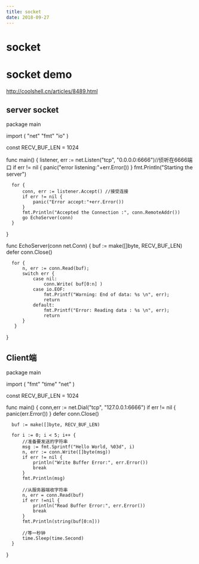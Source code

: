 ```yaml
---
title: socket
date: 2018-09-27
---
```

# socket

# socket demo
http://coolshell.cn/articles/8489.html

## server socket

  package main

  import (
      "net"
      "fmt"
      "io"
  )

  const RECV_BUF_LEN = 1024

  func main() {
      listener, err := net.Listen("tcp", "0.0.0.0:6666")//侦听在6666端口
      if err != nil {
          panic("error listening:"+err.Error())
      }
      fmt.Println("Starting the server")

      for {
          conn, err := listener.Accept() //接受连接
          if err != nil {
              panic("Error accept:"+err.Error())
          }
          fmt.Println("Accepted the Connection :", conn.RemoteAddr())
          go EchoServer(conn)
      }
  }

  func EchoServer(conn net.Conn) {
      buf := make([]byte, RECV_BUF_LEN)
      defer conn.Close()

      for {
          n, err := conn.Read(buf);
          switch err {
              case nil:
                  conn.Write( buf[0:n] )
              case io.EOF:
                  fmt.Printf("Warning: End of data: %s \n", err);
                  return
              default:
                  fmt.Printf("Error: Reading data : %s \n", err);
                  return
          }
       }
  }

## Client端

  package main

  import (
      "fmt"
      "time"
      "net"
  )

  const RECV_BUF_LEN = 1024

  func main() {
      conn,err := net.Dial("tcp", "127.0.0.1:6666")
      if err != nil {
          panic(err.Error())
      }
      defer conn.Close()

      buf := make([]byte, RECV_BUF_LEN)

      for i := 0; i < 5; i++ {
          //准备要发送的字符串
          msg := fmt.Sprintf("Hello World, %03d", i)
          n, err := conn.Write([]byte(msg))
          if err != nil {
              println("Write Buffer Error:", err.Error())
              break
          }
          fmt.Println(msg)

          //从服务器端收字符串
          n, err = conn.Read(buf)
          if err !=nil {
              println("Read Buffer Error:", err.Error())
              break
          }
          fmt.Println(string(buf[0:n]))

          //等一秒钟
          time.Sleep(time.Second)
      }
  }